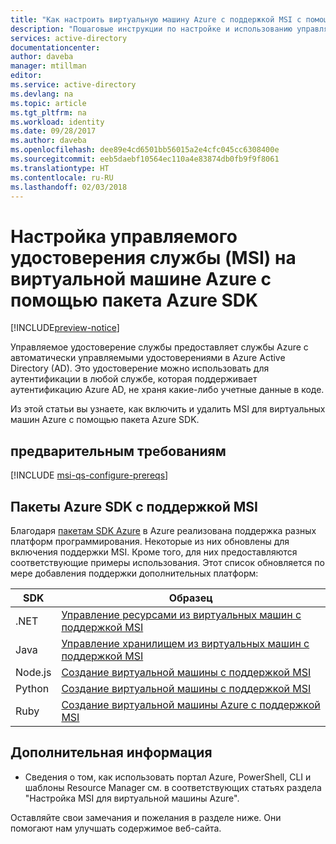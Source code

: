 ```yaml
---
title: "Как настроить виртуальную машину Azure с поддержкой MSI с помощью пакета Azure SDK"
description: "Пошаговые инструкции по настройке и использованию управляемого удостоверения службы (MSI) на виртуальной машине Azure с помощью пакета Azure SDK."
services: active-directory
documentationcenter: 
author: daveba
manager: mtillman
editor: 
ms.service: active-directory
ms.devlang: na
ms.topic: article
ms.tgt_pltfrm: na
ms.workload: identity
ms.date: 09/28/2017
ms.author: daveba
ms.openlocfilehash: dee89e4cd6501bb56015a2e4cfc045cc6308400e
ms.sourcegitcommit: eeb5daebf10564ec110a4e83874db0fb9f9f8061
ms.translationtype: HT
ms.contentlocale: ru-RU
ms.lasthandoff: 02/03/2018
---
```

# <a name="configure-a-vm-managed-service-identity-msi-using-an-azure-sdk"></a>Настройка управляемого удостоверения службы (MSI) на виртуальной машине Azure с помощью пакета Azure SDK

[!INCLUDE[preview-notice](../../includes/active-directory-msi-preview-notice.md)]

Управляемое удостоверение службы предоставляет службы Azure с автоматически управляемыми удостоверениями в Azure Active Directory (AD). Это удостоверение можно использовать для аутентификации в любой службе, которая поддерживает аутентификацию Azure AD, не храня какие-либо учетные данные в коде. 

Из этой статьи вы узнаете, как включить и удалить MSI для виртуальных машин Azure с помощью пакета Azure SDK.

## <a name="prerequisites"></a>предварительным требованиям

[!INCLUDE [msi-qs-configure-prereqs](../../includes/active-directory-msi-qs-configure-prereqs.md)]

## <a name="azure-sdks-with-msi-support"></a>Пакеты Azure SDK с поддержкой MSI 

Благодаря [пакетам SDK Azure](https://azure.microsoft.com/downloads) в Azure реализована поддержка разных платформ программирования. Некоторые из них обновлены для включения поддержки MSI. Кроме того, для них предоставляются соответствующие примеры использования. Этот список обновляется по мере добавления поддержки дополнительных платформ:

| SDK | Образец |
| --- | ------ | 
| .NET   | [Управление ресурсами из виртуальных машин с поддержкой MSI](https://azure.microsoft.com/resources/samples/aad-dotnet-manage-resources-from-vm-with-msi/) |
| Java   | [Управление хранилищем из виртуальных машин с поддержкой MSI](https://azure.microsoft.com/resources/samples/compute-java-manage-resources-from-vm-with-msi-in-aad-group/)|
| Node.js| [Создание виртуальной машины с поддержкой MSI](https://azure.microsoft.com/resources/samples/compute-node-msi-vm/) |
| Python | [Создание виртуальной машины с поддержкой MSI](https://azure.microsoft.com/resources/samples/compute-python-msi-vm/) |
| Ruby   | [Создание виртуальной машины Azure с поддержкой MSI](https://azure.microsoft.com/resources/samples/compute-ruby-msi-vm/) |

## <a name="next-steps"></a>Дополнительная информация

- Сведения о том, как использовать портал Azure, PowerShell, CLI и шаблоны Resource Manager см. в соответствующих статьях раздела "Настройка MSI для виртуальной машины Azure".

Оставляйте свои замечания и пожелания в разделе ниже. Они помогают нам улучшать содержимое веб-сайта.
